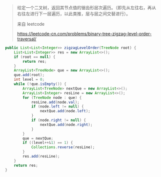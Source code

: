 > 给定一个二叉树，返回其节点值的锯齿形层次遍历。（即先从左往右，再从右往左进行下一层遍历，以此类推，层与层之间交替进行）。
>
> 来自 leetcode
>
> https://leetcode-cn.com/problems/binary-tree-zigzag-level-order-traversal/

```java
public List<List<Integer>> zigzagLevelOrder(TreeNode root) {
    List<List<Integer>> res = new ArrayList<>();
    if (root == null) {
        return res;
    }
    ArrayList<TreeNode> que = new ArrayList<>();
    que.add(root);
    int level = 0;
    while (!que.isEmpty()) {
        ArrayList<TreeNode> nextQue = new ArrayList<>();
        ArrayList<Integer> resLine = new ArrayList<>();
        for (TreeNode node : que) {
            resLine.add(node.val);
            if (node.left != null) {
                nextQue.add(node.left);
            }
            if (node.right != null) {
                nextQue.add(node.right);
            }
        }
        que = nextQue;
        if ((level++&1) == 1) {
            Collections.reverse(resLine);
        }
        res.add(resLine);
    }
    return res;
}
```

